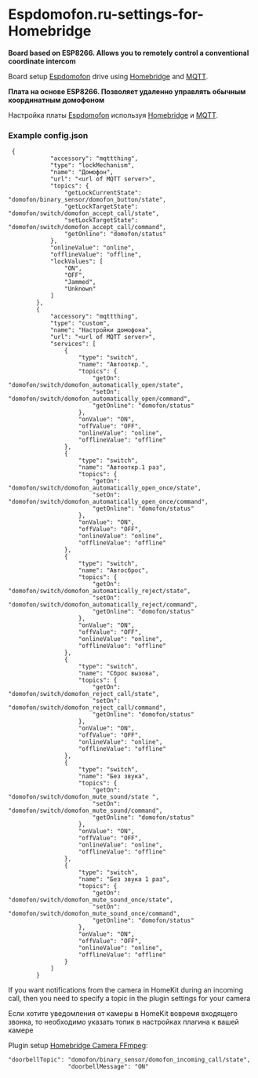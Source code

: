# Espdomofon.ru-settings-for-Homebridge

**Board based on ESP8266. Allows you to remotely control a conventional coordinate intercom**

   Board setup [Espdomofon](https://github.com/Anonym-tsk/smart-domofon) drive using [Homebridge](https://github.com/homebridge/homebridge) and [MQTT](https://github.com/arachnetech/homebridge-mqttthing).

**Плата на основе ESP8266. Позволяет удаленно управлять обычным координатным домофоном**

Настройка платы [Espdomofon](https://github.com/Anonym-tsk/smart-domofon)
используя [Homebridge](https://github.com/homebridge/homebridge) и [MQTT](https://github.com/arachnetech/homebridge-mqttthing). 

### Example config.json

```
 {
            "accessory": "mqttthing",
            "type": "lockMechanism",
            "name": "Домофон",
            "url": "<url of MQTT server>",
            "topics": {
                "getLockCurrentState": "domofon/binary_sensor/domofon_button/state",
                "getLockTargetState": "domofon/switch/domofon_accept_call/state",
                "setLockTargetState": "domofon/switch/domofon_accept_call/command",
                "getOnline": "domofon/status"
            },
            "onlineValue": "online",
            "offlineValue": "offline",
            "lockValues": [
                "ON",
                "OFF",
                "Jammed",
                "Unknown"
            ]
        },
        {
            "accessory": "mqttthing",
            "type": "custom",
            "name": "Настройки домофона",
            "url": "<url of MQTT server>",
            "services": [
                {
                    "type": "switch",
                    "name": "Автооткр.",
                    "topics": {
                        "getOn": "domofon/switch/domofon_automatically_open/state",
                        "setOn": "domofon/switch/domofon_automatically_open/command",
                        "getOnline": "domofon/status"
                    },
                    "onValue": "ON",
                    "offValue": "OFF",
                    "onlineValue": "online",
                    "offlineValue": "offline"
                },
                {
                    "type": "switch",
                    "name": "Автооткр.1 раз",
                    "topics": {
                        "getOn": "domofon/switch/domofon_automatically_open_once/state",
                        "setOn": "domofon/switch/domofon_automatically_open_once/command",
                        "getOnline": "domofon/status"
                    },
                    "onValue": "ON",
                    "offValue": "OFF",
                    "onlineValue": "online",
                    "offlineValue": "offline"
                },
                {
                    "type": "switch",
                    "name": "Автосброс",
                    "topics": {
                        "getOn": "domofon/switch/domofon_automatically_reject/state",
                        "setOn": "domofon/switch/domofon_automatically_reject/command",
                        "getOnline": "domofon/status"
                    },
                    "onValue": "ON",
                    "offValue": "OFF",
                    "onlineValue": "online",
                    "offlineValue": "offline"
                },
                {
                    "type": "switch",
                    "name": "Сброс вызова",
                    "topics": {
                        "getOn": "domofon/switch/domofon_reject_call/state",
                        "setOn": "domofon/switch/domofon_reject_call/command",
                        "getOnline": "domofon/status"
                    },
                    "onValue": "ON",
                    "offValue": "OFF",
                    "onlineValue": "online",
                    "offlineValue": "offline"
                },
                {
                    "type": "switch",
                    "name": "Без звука",
                    "topics": {
                        "getOn": "domofon/switch/domofon_mute_sound/state ",
                        "setOn": "domofon/switch/domofon_mute_sound/command",
                        "getOnline": "domofon/status"
                    },
                    "onValue": "ON",
                    "offValue": "OFF",
                    "onlineValue": "online",
                    "offlineValue": "offline"
                },
                {
                    "type": "switch",
                    "name": "Без звука 1 раз",
                    "topics": {
                        "getOn": "domofon/switch/domofon_mute_sound_once/state",
                        "setOn": "domofon/switch/domofon_mute_sound_once/command",
                        "getOnline": "domofon/status"
                    },
                    "onValue": "ON",
                    "offValue": "OFF",
                    "onlineValue": "online",
                    "offlineValue": "offline"
                }
            ]
        }

```

If you want notifications from the camera in HomeKit during an incoming call, then you need to specify a topic in the plugin settings for your camera

Если хотите уведомления от камеры в HomeKit вовремя входящего звонка, то необходимо указать топик в настройках плагина к вашей камере

Plugin setup [Homebridge Camera FFmpeg](https://github.com/Sunoo/homebridge-camera-ffmpeg): 

```
"doorbellTopic": "domofon/binary_sensor/domofon_incoming_call/state",
                 "doorbellMessage": "ON"

```

